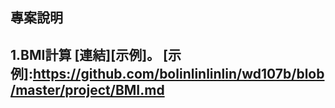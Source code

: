 專案說明
---
1.BMI計算
[連結][示例]。
[示例]:https://github.com/bolinlinlinlin/wd107b/blob/master/project/BMI.md
---


